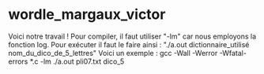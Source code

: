 # wordle_margaux_victor
Voici notre travail !
Pour compiler, il faut utiliser "-lm" car nous employons la fonction log.
Pour exécuter il faut le faire ainsi : "./a.out dictionnaire_utilisé nom_du_dico_de_5_lettres"
Voici un exemple : 
gcc -Wall -Werror -Wfatal-errors *.c -lm
./a.out pli07.txt dico_5
